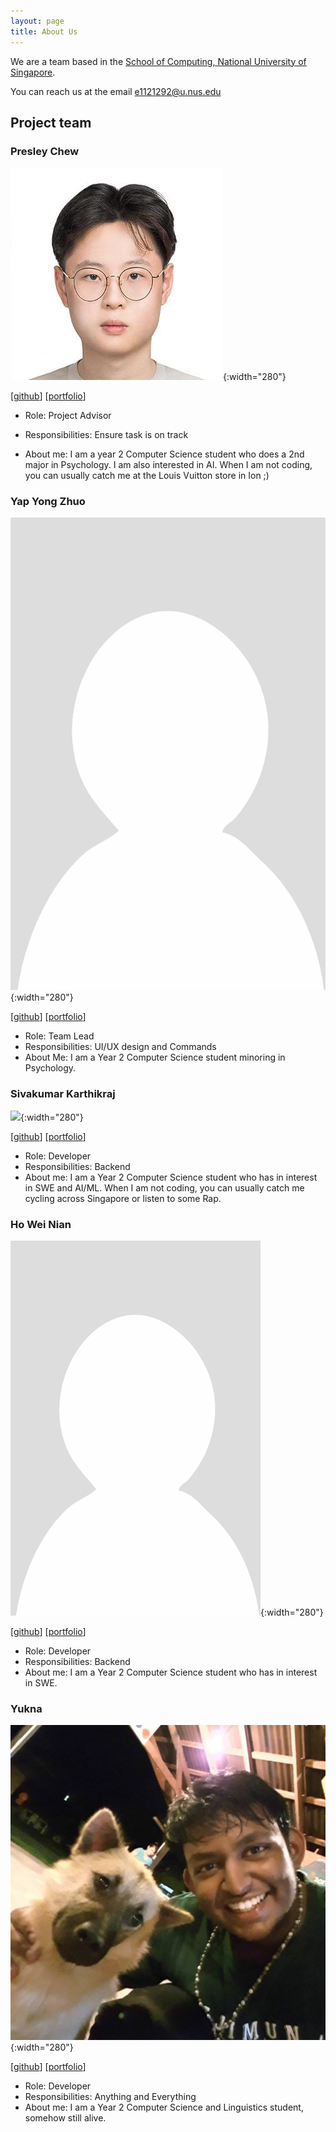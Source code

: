 ```yaml
---
layout: page
title: About Us
---
```


We are a team based in the [School of Computing, National University of Singapore](https://www.comp.nus.edu.sg).

You can reach us at the email <e1121292@u.nus.edu>

## Project team

### Presley Chew

![](images/presleychew.png){:width="280"}

[[github](https://github.com/PresleyChew)]
[[portfolio](team/presleychew.md)]

* Role: Project Advisor
* Responsibilities: Ensure task is on track

* About me: I am a year 2 Computer Science student who does a 2nd major in Psychology. I am also interested in AI. When I am not coding, you can usually catch me at the Louis Vuitton store in Ion ;)

### Yap Yong Zhuo

![](images/yong-zhuo.png){:width="280"}

[[github](http://github.com/yong-zhuo)]
[[portfolio](team/yong-zhuo.md)]

* Role: Team Lead
* Responsibilities: UI/UX design and Commands
* About Me: I am a Year 2 Computer Science student minoring in Psychology.

### Sivakumar Karthikraj

![](images/techraj.png){:width="280"}

[[github](http://github.com/TechRaj)]
[[portfolio](team/techraj.md)]

* Role: Developer
* Responsibilities: Backend
* About me: I am a Year 2 Computer Science student who has in interest in SWE and AI/ML. When I am not coding, you can usually catch me cycling across Singapore or listen to some Rap.

### Ho Wei Nian

![](images/hweinian.png){:width="280"}

[[github](http://github.com/hweinian)]
[[portfolio](team/hweinian.md)]

* Role: Developer
* Responsibilities: Backend
* About me: I am a Year 2 Computer Science student who has in interest in SWE.

###  Yukna

![](images/yadobler.png){:width="280"}

[[github](http://github.com/yadobler)]
[[portfolio](team/yadobler.md)]

* Role: Developer
* Responsibilities: Anything and Everything
* About me: I am a Year 2 Computer Science and Linguistics student, somehow still alive.

